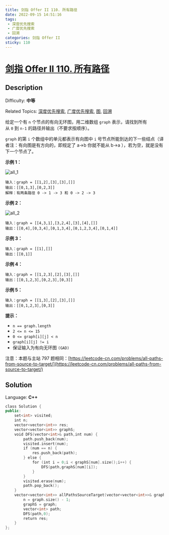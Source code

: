 ```yaml
---
title: 剑指 Offer II 110. 所有路径
date: 2022-09-15 14:51:16
tags:
 - 深度优先搜索
 - 广度优先搜索
 - 回溯
categories: 剑指 Offer II
sticky: 110
---
```


# [剑指 Offer II 110\. 所有路径](https://leetcode.cn/problems/bP4bmD/)

## Description

Difficulty: **中等**  

Related Topics: [深度优先搜索](https://leetcode.cn/tag/depth-first-search/), [广度优先搜索](https://leetcode.cn/tag/breadth-first-search/), [图](https://leetcode.cn/tag/graph/), [回溯](https://leetcode.cn/tag/backtracking/)


给定一个有 `n` 个节点的有向无环图，用二维数组 `graph` 表示，请找到所有从 `0` 到 `n-1` 的路径并输出（不要求按顺序）。

`graph` 的第 `i` 个数组中的单元都表示有向图中 `i` 号节点所能到达的下一些结点（译者注：有向图是有方向的，即规定了 a→b 你就不能从 b→a ），若为空，就是没有下一个节点了。

**示例 1：**

![all_1](https://cdn.staticaly.com/gh/Poseidon-HL/image-hosting@master/20220915/all_1.5xiwjx00sus0.webp)

```
输入：graph = [[1,2],[3],[3],[]]
输出：[[0,1,3],[0,2,3]]
解释：有两条路径 0 -> 1 -> 3 和 0 -> 2 -> 3
```

**示例 2：**

![all_2](https://cdn.staticaly.com/gh/Poseidon-HL/image-hosting@master/20220915/all_2.7a34rwz7nh80.webp)

```
输入：graph = [[4,3,1],[3,2,4],[3],[4],[]]
输出：[[0,4],[0,3,4],[0,1,3,4],[0,1,2,3,4],[0,1,4]]
```

**示例 3：**

```
输入：graph = [[1],[]]
输出：[[0,1]]
```

**示例 4：**

```
输入：graph = [[1,2,3],[2],[3],[]]
输出：[[0,1,2,3],[0,2,3],[0,3]]
```

**示例 5：**

```
输入：graph = [[1,3],[2],[3],[]]
输出：[[0,1,2,3],[0,3]]
```

**提示：**

*   `n == graph.length`
*   `2 <= n <= 15`
*   `0 <= graph[i][j] < n`
*   `graph[i][j] != i` 
*   保证输入为有向无环图 `(GAD)`

注意：本题与主站 797 题相同：[https://leetcode-cn.com/problems/all-paths-from-source-to-target/](https://leetcode-cn.com/problems/all-paths-from-source-to-target/)


## Solution

Language: **C++**

```c++
class Solution {
public:
    set<int> visited;
    int n;
    vector<vector<int>> res;
    vector<vector<int>> graphS;
    void DFS(vector<int>& path,int num) {
        path.push_back(num);
        visited.insert(num);
        if (num == n) {
            res.push_back(path);
        } else {
            for (int i = 0;i < graphS[num].size();i++) {
                DFS(path,graphS[num][i]);
            }
        }
        visited.erase(num);
        path.pop_back();
    }
    vector<vector<int>> allPathsSourceTarget(vector<vector<int>>& graph) {
        n = graph.size() - 1;
        graphS = graph;
        vector<int> path;
        DFS(path,0);
        return res;
    }
};
```